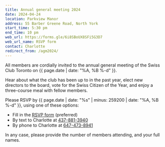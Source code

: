 ```yaml
---
title: Annual general meeting 2024
date: 2024-04-24
location: Parkview Manor
address: 55 Barber Greene Road, North York
start_time: 5:30 pm
end_time: 10 pm
web_url: https://forms.gle/6i8SBoUX8SFi5G3D7
web_url_name: RSVP form
contact: Charlotte
redirect_from: /agm2024/
---
```


All members are cordially invited to the annual general meeting of the Swiss
Club Toronto on {{ page.date | date: "%A, %B %-d" }}.

Hear about what the club has been up to in the past year, elect new directors
to the board, vote for the Swiss Citizen of the Year, and enjoy a three-course
meal with fellow members.

Please RSVP by {{ page.date | date: "%s" | minus: 259200 | date: "%A, %B %-d"
}}, using one of these options:

- Fill in the [RSVP form] (preferred)
- By text to Charlotte at [437-881-3940](tel:437-881-3940)
- By phone to Charlotte at [647-473-8941](tel:647-473-8941)

In any case, please provide the number of members attending, and your full
names.

[rsvp form]: <{{ page.web_url }}>
